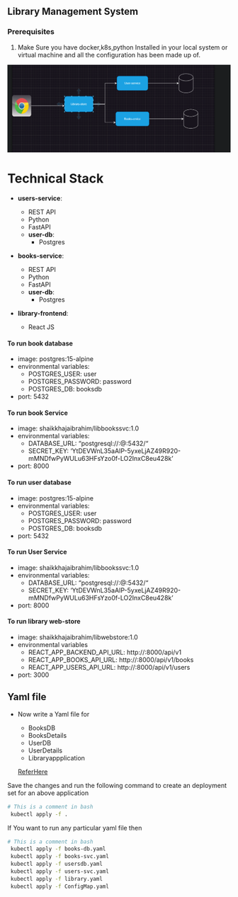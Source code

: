 ## Library Management System

### Prerequisites
1. Make Sure you have docker,k8s,python Installed in your local system or virtual machine and all the configuration has been made up of.

![Sample Overwiew](Images/Img2.PNG)

# Technical Stack

- **users-service**:

  - REST API
  - Python
  - FastAPI
  - **user-db**:
    - Postgres

- **books-service**:

  - REST API
  - Python
  - FastAPI
  - **user-db**:
    - Postgres

- **library-frontend**:
  - React JS

#### To run book database

- image: postgres:15-alpine
- environmental variables:
    - POSTGRES_USER: user
    - POSTGRES_PASSWORD: password
    - POSTGRES_DB: booksdb
- port: 5432

#### To run book Service

- image: shaikkhajaibrahim/libbookssvc:1.0
- environmental variables:
  - DATABASE_URL: “postgresql://:@:5432/“
  - SECRET_KEY: ‘YtDEVWnL35aAIP-5yxeLjAZ49R920-mMNDfwPyWULu63HFsYzo0f-LO2InxC8eu428k’
- port: 8000

#### To run user database

- image: postgres:15-alpine
- environmental variables:
  - POSTGRES_USER: user
  - POSTGRES_PASSWORD: password
  - POSTGRES_DB: booksdb
- port: 5432

#### To run User Service

- image: shaikkhajaibrahim/libbookssvc:1.0
- environmental variables:
  - DATABASE_URL: “postgresql://:@:5432/“
  - SECRET_KEY: ‘YtDEVWnL35aAIP-5yxeLjAZ49R920-mMNDfwPyWULu63HFsYzo0f-LO2InxC8eu428k’
- port: 8000

#### To run library web-store

- image: shaikkhajaibrahim/libwebstore:1.0
- environmental variables
  - REACT_APP_BACKEND_API_URL: http://:8000/api/v1
  - REACT_APP_BOOKS_API_URL: http://:8000/api/v1/books
  - REACT_APP_USERS_API_URL: http://:8000/api/v1/users
- port: 3000

## Yaml file
- Now write a Yaml file for
    - BooksDB 
    - BooksDetails
    - UserDB
    - UserDetails
    - Libraryappplication



   [ReferHere](https://kubernetes.io/docs/reference/generated/kubernetes-api/v1.31/#envfromsource-v1-core)


Save the changes and run the following command to create an deployment set for an above application

```bash
# This is a comment in bash
 kubectl apply -f .
```
If You want to run any particular yaml file then
```bash
# This is a comment in bash
 kubectl apply -f books-db.yaml
 kubectl apply -f books-svc.yaml
 kubectl apply -f usersdb.yaml
 kubectl apply -f users-svc.yaml
 kubectl apply -f library.yaml
 kubectl apply -f ConfigMap.yaml
```